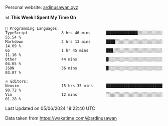 Personal website: [ardinusawan.xyz](https://ardinusawan.xyz)

<!--START_SECTION:waka-->
📊 **This Week I Spent My Time On** 

```text
💬 Programming Languages: 
TypeScript               8 hrs 46 mins       ██████████████░░░░░░░░░░░   55.54 % 
Markdown                 2 hrs 13 mins       ████░░░░░░░░░░░░░░░░░░░░░   14.09 % 
Go                       1 hr 45 mins        ███░░░░░░░░░░░░░░░░░░░░░░   11.16 % 
Other                    44 mins             █░░░░░░░░░░░░░░░░░░░░░░░░   04.65 % 
JSON                     36 mins             █░░░░░░░░░░░░░░░░░░░░░░░░   03.87 % 

🔥 Editors: 
Neovim                   15 hrs 35 mins      █████████████████████████   98.72 % 
Vim                      12 mins             ░░░░░░░░░░░░░░░░░░░░░░░░░   01.28 % 
```


 Last Updated on 05/06/2024 18:22:40 UTC
<!--END_SECTION:waka-->
Data taken from https://wakatime.com/@ardinusawan
